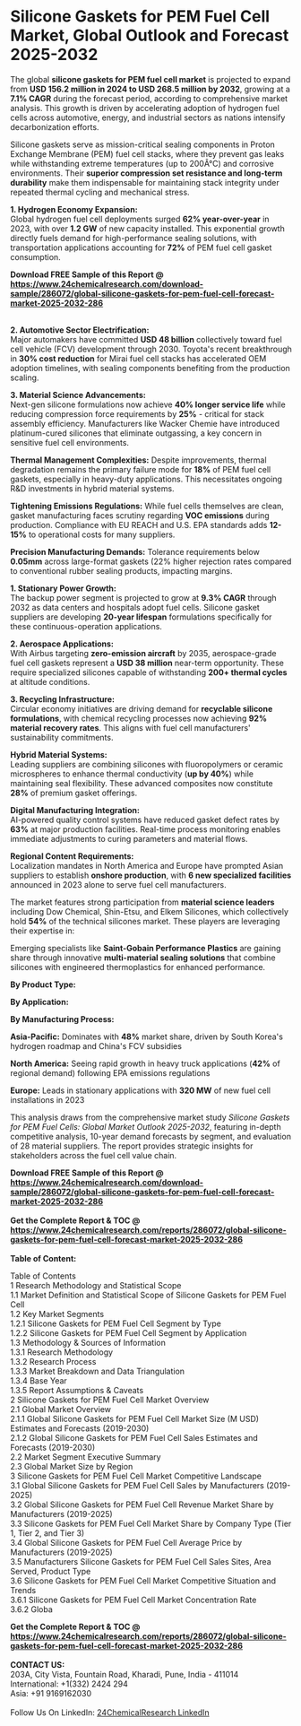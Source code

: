 <h1>Silicone Gaskets for PEM Fuel Cell Market, Global Outlook and Forecast 2025-2032</h1><p>The global <strong>silicone gaskets for PEM fuel cell market</strong> is projected to expand from <strong>USD 156.2 million in 2024 to USD 268.5 million by 2032</strong>, growing at a <strong>7.1% CAGR</strong> during the forecast period, according to comprehensive market analysis. This growth is driven by accelerating adoption of hydrogen fuel cells across automotive, energy, and industrial sectors as nations intensify decarbonization efforts.</p><p>Silicone gaskets serve as mission-critical sealing components in Proton Exchange Membrane (PEM) fuel cell stacks, where they prevent gas leaks while withstanding extreme temperatures (up to 200Â°C) and corrosive environments. Their <strong>superior compression set resistance and long-term durability</strong> make them indispensable for maintaining stack integrity under repeated thermal cycling and mechanical stress.</p><p><strong>1. Hydrogen Economy Expansion:</strong><br>
Global hydrogen fuel cell deployments surged <strong>62% year-over-year</strong> in 2023, with over <strong>1.2 GW</strong> of new capacity installed. This exponential growth directly fuels demand for high-performance sealing solutions, with transportation applications accounting for <strong>72%</strong> of PEM fuel cell gasket consumption.</p><div><b>Download FREE Sample of this Report @ 
            <a href="https://www.24chemicalresearch.com/download-sample/286072/global-silicone-gaskets-for-pem-fuel-cell-forecast-market-2025-2032-286">
            https://www.24chemicalresearch.com/download-sample/286072/global-silicone-gaskets-for-pem-fuel-cell-forecast-market-2025-2032-286</a></b></div><br><p><strong>2. Automotive Sector Electrification:</strong><br>
Major automakers have committed <strong>USD 48 billion</strong> collectively toward fuel cell vehicle (FCV) development through 2030. Toyota's recent breakthrough in <strong>30% cost reduction</strong> for Mirai fuel cell stacks has accelerated OEM adoption timelines, with sealing components benefiting from the production scaling.</p><p><strong>3. Material Science Advancements:</strong><br>
Next-gen silicone formulations now achieve <strong>40% longer service life</strong> while reducing compression force requirements by <strong>25%</strong> - critical for stack assembly efficiency. Manufacturers like Wacker Chemie have introduced platinum-cured silicones that eliminate outgassing, a key concern in sensitive fuel cell environments.</p><p><strong>Thermal Management Complexities:</strong> Despite improvements, thermal degradation remains the primary failure mode for <strong>18%</strong> of PEM fuel cell gaskets, especially in heavy-duty applications. This necessitates ongoing R&amp;D investments in hybrid material systems.</p><p><strong>Tightening Emissions Regulations:</strong> While fuel cells themselves are clean, gasket manufacturing faces scrutiny regarding <strong>VOC emissions</strong> during production. Compliance with EU REACH and U.S. EPA standards adds <strong>12-15%</strong> to operational costs for many suppliers.</p><p><strong>Precision Manufacturing Demands:</strong> Tolerance requirements below <strong>0.05mm</strong> across large-format gaskets (22% higher rejection rates compared to conventional rubber sealing products, impacting margins. </p><p><strong>1. Stationary Power Growth:</strong><br>
The backup power segment is projected to grow at <strong>9.3% CAGR</strong> through 2032 as data centers and hospitals adopt fuel cells. Silicone gasket suppliers are developing <strong>20-year lifespan</strong> formulations specifically for these continuous-operation applications.</p><p><strong>2. Aerospace Applications:</strong><br>
With Airbus targeting <strong>zero-emission aircraft</strong> by 2035, aerospace-grade fuel cell gaskets represent a <strong>USD 38 million</strong> near-term opportunity. These require specialized silicones capable of withstanding <strong>200+ thermal cycles</strong> at altitude conditions.</p><p><strong>3. Recycling Infrastructure:</strong><br>
Circular economy initiatives are driving demand for <strong>recyclable silicone formulations</strong>, with chemical recycling processes now achieving <strong>92% material recovery rates</strong>. This aligns with fuel cell manufacturers' sustainability commitments.</p><p><strong>Hybrid Material Systems:</strong><br>
Leading suppliers are combining silicones with fluoropolymers or ceramic microspheres to enhance thermal conductivity (<strong>up by 40%</strong>) while maintaining seal flexibility. These advanced composites now constitute <strong>28%</strong> of premium gasket offerings.</p><p><strong>Digital Manufacturing Integration:</strong><br>
AI-powered quality control systems have reduced gasket defect rates by <strong>63%</strong> at major production facilities. Real-time process monitoring enables immediate adjustments to curing parameters and material flows.</p><p><strong>Regional Content Requirements:</strong><br>
Localization mandates in North America and Europe have prompted Asian suppliers to establish <strong>onshore production</strong>, with <strong>6 new specialized facilities</strong> announced in 2023 alone to serve fuel cell manufacturers.</p><p>The market features strong participation from <strong>material science leaders</strong> including Dow Chemical, Shin-Etsu, and Elkem Silicones, which collectively hold <strong>54%</strong> of the technical silicones market. These players are leveraging their expertise in:</p><p>Emerging specialists like <strong>Saint-Gobain Performance Plastics</strong> are gaining share through innovative <strong>multi-material sealing solutions</strong> that combine silicones with engineered thermoplastics for enhanced performance.</p><p><strong>By Product Type:</strong></p><p><strong>By Application:</strong></p><p><strong>By Manufacturing Process:</strong></p><p><strong>Asia-Pacific:</strong> Dominates with <strong>48%</strong> market share, driven by South Korea's hydrogen roadmap and China's FCV subsidies</p><p><strong>North America:</strong> Seeing rapid growth in heavy truck applications (<strong>42%</strong> of regional demand) following EPA emissions regulations</p><p><strong>Europe:</strong> Leads in stationary applications with <strong>320 MW</strong> of new fuel cell installations in 2023</p><p>This analysis draws from the comprehensive market study <em>Silicone Gaskets for PEM Fuel Cells: Global Market Outlook 2025-2032</em>, featuring in-depth competitive analysis, 10-year demand forecasts by segment, and evaluation of 28 material suppliers. The report provides strategic insights for stakeholders across the fuel cell value chain.</p><div><b>Download FREE Sample of this Report @ 
            <a href="https://www.24chemicalresearch.com/download-sample/286072/global-silicone-gaskets-for-pem-fuel-cell-forecast-market-2025-2032-286">
            https://www.24chemicalresearch.com/download-sample/286072/global-silicone-gaskets-for-pem-fuel-cell-forecast-market-2025-2032-286</a></b></div><br><div><b>Get the Complete Report & TOC @ 
            <a href="https://www.24chemicalresearch.com/reports/286072/global-silicone-gaskets-for-pem-fuel-cell-forecast-market-2025-2032-286">
            https://www.24chemicalresearch.com/reports/286072/global-silicone-gaskets-for-pem-fuel-cell-forecast-market-2025-2032-286</a></b></div><br>
            <b>Table of Content:</b><p>Table of Contents<br />
1 Research Methodology and Statistical Scope<br />
1.1 Market Definition and Statistical Scope of Silicone Gaskets for PEM Fuel Cell<br />
1.2 Key Market Segments<br />
1.2.1 Silicone Gaskets for PEM Fuel Cell Segment by Type<br />
1.2.2 Silicone Gaskets for PEM Fuel Cell Segment by Application<br />
1.3 Methodology & Sources of Information<br />
1.3.1 Research Methodology<br />
1.3.2 Research Process<br />
1.3.3 Market Breakdown and Data Triangulation<br />
1.3.4 Base Year<br />
1.3.5 Report Assumptions & Caveats<br />
2 Silicone Gaskets for PEM Fuel Cell Market Overview<br />
2.1 Global Market Overview<br />
2.1.1 Global Silicone Gaskets for PEM Fuel Cell Market Size (M USD) Estimates and Forecasts (2019-2030)<br />
2.1.2 Global Silicone Gaskets for PEM Fuel Cell Sales Estimates and Forecasts (2019-2030)<br />
2.2 Market Segment Executive Summary<br />
2.3 Global Market Size by Region<br />
3 Silicone Gaskets for PEM Fuel Cell Market Competitive Landscape<br />
3.1 Global Silicone Gaskets for PEM Fuel Cell Sales by Manufacturers (2019-2025)<br />
3.2 Global Silicone Gaskets for PEM Fuel Cell Revenue Market Share by Manufacturers (2019-2025)<br />
3.3 Silicone Gaskets for PEM Fuel Cell Market Share by Company Type (Tier 1, Tier 2, and Tier 3)<br />
3.4 Global Silicone Gaskets for PEM Fuel Cell Average Price by Manufacturers (2019-2025)<br />
3.5 Manufacturers Silicone Gaskets for PEM Fuel Cell Sales Sites, Area Served, Product Type<br />
3.6 Silicone Gaskets for PEM Fuel Cell Market Competitive Situation and Trends<br />
3.6.1 Silicone Gaskets for PEM Fuel Cell Market Concentration Rate<br />
3.6.2 Globa</p><div><b>Get the Complete Report & TOC @ 
            <a href="https://www.24chemicalresearch.com/reports/286072/global-silicone-gaskets-for-pem-fuel-cell-forecast-market-2025-2032-286">
            https://www.24chemicalresearch.com/reports/286072/global-silicone-gaskets-for-pem-fuel-cell-forecast-market-2025-2032-286</a></b></div><br><b>CONTACT US:</b><br>
            203A, City Vista, Fountain Road, Kharadi, Pune, India - 411014<br>
            International: +1(332) 2424 294<br>
            Asia: +91 9169162030 <br><br>
            Follow Us On LinkedIn: <a href="https://www.linkedin.com/company/24chemicalresearch/">24ChemicalResearch LinkedIn</a>